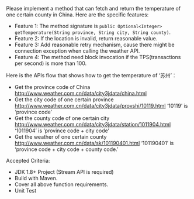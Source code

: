 Please implement a method that can fetch and return the temperature of one certain county
in China. Here are the specific features:
- Feature 1: The method signature is `public Optional<Integer> getTemperature(String
province, String city, String county)`.
- Feature 2: If the location is invalid, return reasonable value.
- Feature 3: Add reasonable retry mechanism, cause there might be connection
exception when calling the weather API.
- Feature 4: The method need block invocation if the TPS(transactions per second) is
more than 100.

Here is the APIs flow that shows how to get the temperature of ‘苏州’：
- Get the province code of China
 http://www.weather.com.cn/data/city3jdata/china.html
- Get the city code of one certain province
 http://www.weather.com.cn/data/city3jdata/provshi/10119.html
 ‘10119’ is ‘province code’
- Get the county code of one certain city
 http://www.weather.com.cn/data/city3jdata/station/1011904.html
 ‘1011904’ is ‘province code + city code’
- Get the weather of one certain county
 http://www.weather.com.cn/data/sk/101190401.html
 ‘101190401’ is ‘province code + city code + county code.’

Accepted Criteria:
- JDK 1.8+ Project (Stream API is required)
- Build with Maven.
- Cover all above function requirements.
- Unit Test 